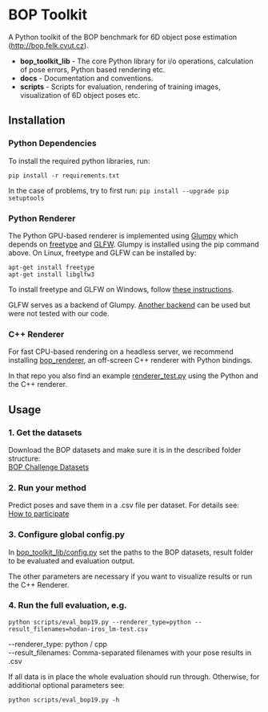 # BOP Toolkit

A Python toolkit of the BOP benchmark for 6D object pose estimation
(http://bop.felk.cvut.cz).

- **bop_toolkit_lib** - The core Python library for i/o operations, calculation
  of pose errors, Python based rendering etc.
- **docs** - Documentation and conventions.
- **scripts** - Scripts for evaluation, rendering of training images,
  visualization of 6D object poses etc.

## Installation

### Python Dependencies

To install the required python libraries, run:
```
pip install -r requirements.txt
```

In the case of problems, try to first run: ```pip install --upgrade pip setuptools```

### Python Renderer

The Python GPU-based renderer is implemented using
[Glumpy](https://glumpy.github.io/) which depends on
[freetype](https://www.freetype.org/) and [GLFW](https://www.glfw.org/).
Glumpy is installed using the pip command above. On Linux, freetype and GLFW can
be installed by:

```
apt-get install freetype
apt-get install libglfw3
```

To install freetype and GLFW on Windows, follow [these instructions](https://glumpy.readthedocs.io/en/latest/installation.html#step-by-step-install-for-x64-bit-windows-7-8-and-10).

GLFW serves as a backend of Glumpy. [Another backend](https://glumpy.readthedocs.io/en/latest/api/app-backends.html)
can be used but were not tested with our code.

### C++ Renderer

For fast CPU-based rendering on a headless server, we recommend installing [bop_renderer](https://github.com/thodan/bop_renderer),
an off-screen C++ renderer with Python bindings.

In that repo you also find an example [renderer_test.py](https://github.com/thodan/bop_renderer/blob/master/samples/renderer_test.py) using the Python and the C++ renderer.

## Usage

### 1. Get the datasets

Download the BOP datasets and make sure it is in the described folder structure:  
[BOP Challenge Datasets](https://bop.felk.cvut.cz/datasets/)

### 2. Run your method

Predict poses and save them in a .csv file per dataset. For details see:  
[How to participate](https://bop.felk.cvut.cz/challenges/bop_challenge_2019/#howtoparticipate)

### 3. Configure global config.py

In [bop_toolkit_lib/config.py](https://github.com/thodan/bop_toolkit/blob/master/bop_toolkit_lib/config.py) set the paths to the BOP datasets, result folder to be evaluated and evaluation output.  

The other parameters are necessary if you want to visualize results or run the C++ Renderer.  

### 4. Run the full evaluation, e.g.
```
python scripts/eval_bop19.py --renderer_type=python --result_filenames=hodan-iros_lm-test.csv
```
--renderer_type: python / cpp  
--result_filenames: Comma-separated filenames with your pose results in .csv

If all data is in place the whole evaluation should run through. Otherwise, for additional optional parameters see: 
```
python scripts/eval_bop19.py -h
```
